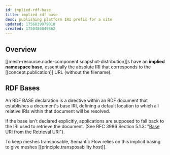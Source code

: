 ```yaml
---
id: implied-rdf-base
title: implied rdf base
desc: publishing platform IRI prefix for a site
updated: 1756839979810
created: 1750486049862
---
```


## Overview

[[mesh-resource.node-component.snapshot-distribution]]s have an **implied namespace base**, essentially the absolute IRI that corresponds to the [[concept.publication]] URL (without the filename).

## RDF Bases

An RDF BASE declaration is a directive within an RDF document that establishes a document's base IRI, defining a default location to which all relative IRIs within that document will be resolved.

If the base isn't declared explicitly, applications are supposed to fall back to the IRI used to retrieve the document. (See RFC 3986 Section 5.1.3: "[Base URI from the Retrieval URI](https://datatracker.ietf.org/doc/html/rfc3986#section-5.1.3)").

To keep meshes transposable, Semantic Flow relies on this implicit basing to give meshes [[principle.transposability.host]].
